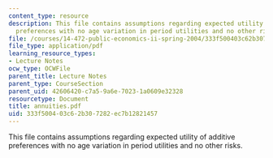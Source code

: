 ```yaml
---
content_type: resource
description: This file contains assumptions regarding expected utility of additive
  preferences with no age variation in period utilities and no other risks.
file: /courses/14-472-public-economics-ii-spring-2004/333f500403c62b307282ec7b12821457_annuities.pdf
file_type: application/pdf
learning_resource_types:
- Lecture Notes
ocw_type: OCWFile
parent_title: Lecture Notes
parent_type: CourseSection
parent_uid: 42606420-c7a5-9a6e-7023-1a0609e32328
resourcetype: Document
title: annuities.pdf
uid: 333f5004-03c6-2b30-7282-ec7b12821457
---
```

This file contains assumptions regarding expected utility of additive preferences with no age variation in period utilities and no other risks.


